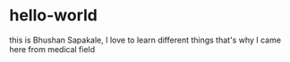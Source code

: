 # hello-world
this is Bhushan Sapakale, I love to learn different things that's why I came here from medical field
